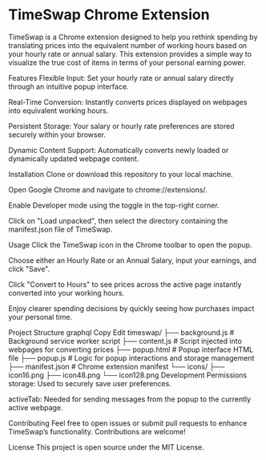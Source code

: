 # TimeSwap Chrome Extension
TimeSwap is a Chrome extension designed to help you rethink spending by translating prices into the equivalent number of working hours based on your hourly rate or annual salary. This extension provides a simple way to visualize the true cost of items in terms of your personal earning power.

Features
Flexible Input: Set your hourly rate or annual salary directly through an intuitive popup interface.

Real-Time Conversion: Instantly converts prices displayed on webpages into equivalent working hours.

Persistent Storage: Your salary or hourly rate preferences are stored securely within your browser.

Dynamic Content Support: Automatically converts newly loaded or dynamically updated webpage content.

Installation
Clone or download this repository to your local machine.

Open Google Chrome and navigate to chrome://extensions/.

Enable Developer mode using the toggle in the top-right corner.

Click on "Load unpacked", then select the directory containing the manifest.json file of TimeSwap.

Usage
Click the TimeSwap icon in the Chrome toolbar to open the popup.

Choose either an Hourly Rate or an Annual Salary, input your earnings, and click "Save".

Click "Convert to Hours" to see prices across the active page instantly converted into your working hours.

Enjoy clearer spending decisions by quickly seeing how purchases impact your personal time.

Project Structure
graphql
Copy
Edit
timeswap/
├── background.js           # Background service worker script
├── content.js              # Script injected into webpages for converting prices
├── popup.html              # Popup interface HTML file
├── popup.js                # Logic for popup interactions and storage management
├── manifest.json           # Chrome extension manifest
└── icons/
    ├── icon16.png
    ├── icon48.png
    └── icon128.png
Development
Permissions
storage: Used to securely save user preferences.

activeTab: Needed for sending messages from the popup to the currently active webpage.

Contributing
Feel free to open issues or submit pull requests to enhance TimeSwap’s functionality. Contributions are welcome!

License
This project is open source under the MIT License.
